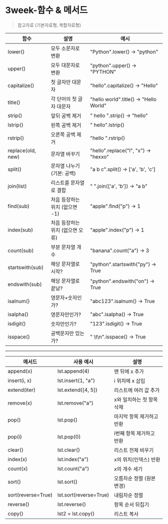 # 3week-함수 & 메서드

> 참고자료 (기본자료형, 복합자료형)

| 함수              | 설명                             | 예시                                  |
| ----------------- | -------------------------------- | ------------------------------------- |
| lower()           | 모두 소문자로 변환               | "Python".lower() → "python"           |
| upper()           | 모두 대문자로 변환               | "python".upper() → "PYTHON"           |
| capitalize()      | 첫 글자만 대문자                 | "hello".capitalize() → "Hello"        |
| title()           | 각 단어의 첫 글자 대문자         | "hello world".title() → "Hello World" |
| strip()           | 앞뒤 공백 제거                   | " hello ".strip() → "hello"           |
| lstrip()          | 왼쪽 공백 제거                   | " hello".lstrip()                     |
| rstrip()          | 오른쪽 공백 제거                 | "hello ".rstrip()                     |
| replace(old, new) | 문자열 바꾸기                    | "hello".replace("l", "x") → "hexxo"   |
| split()           | 문자열 나누기 (기본: 공백)       | "a b c".split() → ['a', 'b', 'c']     |
| join(list)        | 리스트를 문자열로 결합           | " ".join(['a', 'b']) → "a b"          |
| find(sub)         | 처음 등장하는 위치 (없으면 -1)   | "apple".find("p") → 1                 |
| index(sub)        | 처음 등장하는 위치 (없으면 오류) | "apple".index("p") → 1                |
| count(sub)        | 부분 문자열 개수                 | "banana".count("a") → 3               |
| startswith(sub)   | 해당 문자열로 시작?              | "python".startswith("py") → True      |
| endswith(sub)     | 해당 문자열로 끝남?              | "python".endswith("on") → True        |
| isalnum()         | 영문자+숫자인가?                 | "abc123".isalnum() → True             |
| isalpha()         | 영문자만인가?                    | "abc".isalpha() → True                |
| isdigit()         | 숫자만인가?                      | "123".isdigit() → True                |
| isspace()         | 공백문자만 있는가?               | " \t\n".isspace() → True              |

---

| 메서드             | 사용 예시              | 설명                      |
| ------------------ | ---------------------- | ------------------------- |
| append(x)          | lst.append(4)          | 맨 뒤에 x 추가            |
| insert(i, x)       | lst.insert(1, "a")     | i 위치에 x 삽입           |
| extend(iter)       | lst.extend([4, 5])     | 리스트에 여러 값 추가     |
| remove(x)          | lst.remove("a")        | x와 일치하는 첫 항목 삭제 |
| pop()              | lst.pop()              | 마지막 항목 제거하고 반환 |
| pop(i)             | lst.pop(0)             | i번째 항목 제거하고 반환  |
| clear()            | lst.clear()            | 리스트 전체 비우기        |
| index(x)           | lst.index("a")         | x의 위치(인덱스) 반환     |
| count(x)           | lst.count("a")         | x의 개수 세기             |
| sort()             | lst.sort()             | 오름차순 정렬 (원본 변경) |
| sort(reverse=True) | lst.sort(reverse=True) | 내림차순 정렬             |
| reverse()          | lst.reverse()          | 항목 순서 뒤집기          |
| copy()             | lst2 = lst.copy()      | 리스트 복사               |
